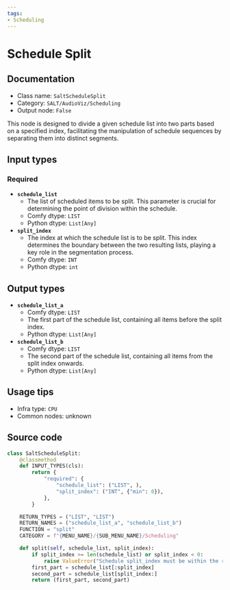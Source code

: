 ```yaml
---
tags:
- Scheduling
---
```


# Schedule Split
## Documentation
- Class name: `SaltScheduleSplit`
- Category: `SALT/AudioViz/Scheduling`
- Output node: `False`

This node is designed to divide a given schedule list into two parts based on a specified index, facilitating the manipulation of schedule sequences by separating them into distinct segments.
## Input types
### Required
- **`schedule_list`**
    - The list of scheduled items to be split. This parameter is crucial for determining the point of division within the schedule.
    - Comfy dtype: `LIST`
    - Python dtype: `List[Any]`
- **`split_index`**
    - The index at which the schedule list is to be split. This index determines the boundary between the two resulting lists, playing a key role in the segmentation process.
    - Comfy dtype: `INT`
    - Python dtype: `int`
## Output types
- **`schedule_list_a`**
    - Comfy dtype: `LIST`
    - The first part of the schedule list, containing all items before the split index.
    - Python dtype: `List[Any]`
- **`schedule_list_b`**
    - Comfy dtype: `LIST`
    - The second part of the schedule list, containing all items from the split index onwards.
    - Python dtype: `List[Any]`
## Usage tips
- Infra type: `CPU`
- Common nodes: unknown


## Source code
```python
class SaltScheduleSplit:
    @classmethod
    def INPUT_TYPES(cls):
        return {
            "required": {
                "schedule_list": ("LIST", ),
                "split_index": ("INT", {"min": 0}),
            },
        }

    RETURN_TYPES = ("LIST", "LIST")
    RETURN_NAMES = ("schedule_list_a", "schedule_list_b")
    FUNCTION = "split"
    CATEGORY = f"{MENU_NAME}/{SUB_MENU_NAME}/Scheduling"

    def split(self, schedule_list, split_index):
        if split_index >= len(schedule_list) or split_index < 0:
            raise ValueError("Schedule split_index must be within the range of the schedule_list.")
        first_part = schedule_list[:split_index]
        second_part = schedule_list[split_index:]
        return (first_part, second_part)

```
